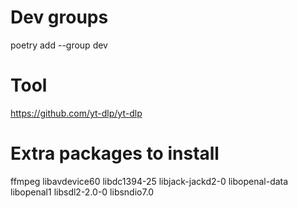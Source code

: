# Dev groups
poetry add --group dev <package>

# Tool
https://github.com/yt-dlp/yt-dlp


# Extra packages to install
ffmpeg libavdevice60 libdc1394-25 libjack-jackd2-0 libopenal-data libopenal1 libsdl2-2.0-0 libsndio7.0